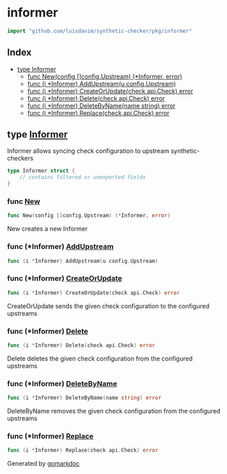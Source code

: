 <!-- Code generated by gomarkdoc. DO NOT EDIT -->

# informer

```go
import "github.com/luisdavim/synthetic-checker/pkg/informer"
```

## Index

- [type Informer](<#type-informer>)
  - [func New(config []config.Upstream) (*Informer, error)](<#func-new>)
  - [func (i *Informer) AddUpstream(u config.Upstream)](<#func-informer-addupstream>)
  - [func (i *Informer) CreateOrUpdate(check api.Check) error](<#func-informer-createorupdate>)
  - [func (i *Informer) Delete(check api.Check) error](<#func-informer-delete>)
  - [func (i *Informer) DeleteByName(name string) error](<#func-informer-deletebyname>)
  - [func (i *Informer) Replace(check api.Check) error](<#func-informer-replace>)


## type [Informer](<https://github.com/luisdavim/synthetic-checker/blob/main/pkg/informer/informer.go#L18-L22>)

Informer allows syncing check configuration to upstream synthetic\-checkers

```go
type Informer struct {
    // contains filtered or unexported fields
}
```

### func [New](<https://github.com/luisdavim/synthetic-checker/blob/main/pkg/informer/informer.go#L25>)

```go
func New(config []config.Upstream) (*Informer, error)
```

New creates a new Informer

### func \(\*Informer\) [AddUpstream](<https://github.com/luisdavim/synthetic-checker/blob/main/pkg/informer/informer.go#L39>)

```go
func (i *Informer) AddUpstream(u config.Upstream)
```

### func \(\*Informer\) [CreateOrUpdate](<https://github.com/luisdavim/synthetic-checker/blob/main/pkg/informer/informer.go#L49>)

```go
func (i *Informer) CreateOrUpdate(check api.Check) error
```

CreateOrUpdate sends the given check configuration to the configured upstreams

### func \(\*Informer\) [Delete](<https://github.com/luisdavim/synthetic-checker/blob/main/pkg/informer/informer.go#L58>)

```go
func (i *Informer) Delete(check api.Check) error
```

Delete deletes the given check configuration from the configured upstreams

### func \(\*Informer\) [DeleteByName](<https://github.com/luisdavim/synthetic-checker/blob/main/pkg/informer/informer.go#L82>)

```go
func (i *Informer) DeleteByName(name string) error
```

DeleteByName removes the given check configuration from the configured upstreams

### func \(\*Informer\) [Replace](<https://github.com/luisdavim/synthetic-checker/blob/main/pkg/informer/informer.go#L66>)

```go
func (i *Informer) Replace(check api.Check) error
```



Generated by [gomarkdoc](<https://github.com/princjef/gomarkdoc>)
